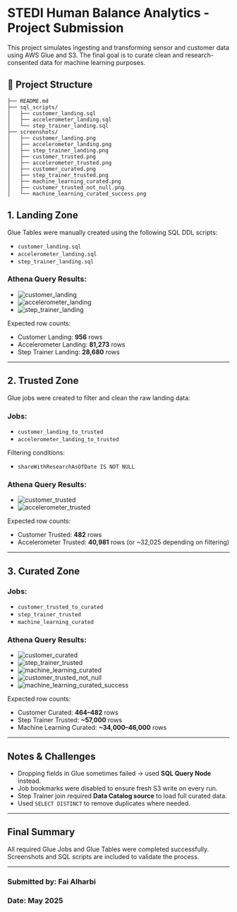 # STEDI Human Balance Analytics - Project Submission

This project simulates ingesting and transforming sensor and customer data using AWS Glue and S3. The final goal is to curate clean and research-consented data for machine learning purposes.

## 📂 Project Structure

```
├── README.md
├── sql_scripts/
│   ├── customer_landing.sql
│   ├── accelerometer_landing.sql
│   └── step_trainer_landing.sql
├── screenshots/
│   ├── customer_landing.png
│   ├── accelerometer_landing.png
│   ├── step_trainer_landing.png
│   ├── customer_trusted.png
│   ├── accelerometer_trusted.png
│   ├── customer_curated.png
│   ├── step_trainer_trusted.png
│   ├── machine_learning_curated.png
│   ├── customer_trusted_not_null.png
│   └── machine_learning_curated_success.png
```


##  1. Landing Zone

Glue Tables were manually created using the following SQL DDL scripts:

- `customer_landing.sql`
- `accelerometer_landing.sql`
- `step_trainer_landing.sql`

###  Athena Query Results:
- ![customer_landing](screenshots/customer_landing.png)
- ![accelerometer_landing](screenshots/accelerometer_landing.png)
- ![step_trainer_landing](screenshots/step_trainer_landing.png)

Expected row counts:
- Customer Landing: **956** rows
- Accelerometer Landing: **81,273** rows
- Step Trainer Landing: **28,680** rows

---

##  2. Trusted Zone

Glue jobs were created to filter and clean the raw landing data:

### Jobs:
- `customer_landing_to_trusted`
- `accelerometer_landing_to_trusted`

Filtering conditions:
- `shareWithResearchAsOfDate IS NOT NULL`

###  Athena Query Results:
- ![customer_trusted](screenshots/customer_trusted.png)
- ![accelerometer_trusted](screenshots/accelerometer_trusted.png)

Expected row counts:
- Customer Trusted: **482** rows
- Accelerometer Trusted: **40,981** rows (or ~32,025 depending on filtering)

---

##  3. Curated Zone

### Jobs:
- `customer_trusted_to_curated`
- `step_trainer_trusted`
- `machine_learning_curated`

###  Athena Query Results:
- ![customer_curated](screenshots/customer_curated.png)
- ![step_trainer_trusted](screenshots/step_trainer_trusted.png)
- ![machine_learning_curated](screenshots/machine_learning_curated.png)
- ![customer_trusted_not_null](screenshots/customer_trusted_not_null.png)
- ![machine_learning_curated_success](screenshots/machine_learning_curated_success.png)


Expected row counts:
- Customer Curated: **464–482** rows
- Step Trainer Trusted: **~57,000** rows
- Machine Learning Curated: **~34,000–46,000** rows

---

##  Notes & Challenges

- Dropping fields in Glue sometimes failed → used **SQL Query Node** instead.
- Job bookmarks were disabled to ensure fresh S3 write on every run.
- Step Trainer join required **Data Catalog source** to load full curated data.
- Used `SELECT DISTINCT` to remove duplicates where needed.

---

##  Final Summary

All required Glue Jobs and Glue Tables were completed successfully. 
Screenshots and SQL scripts are included to validate the process.

---

### Submitted by: Fai Alharbi
### Date: May 2025
